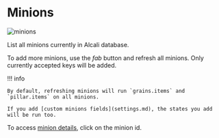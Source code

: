 # Minions

![minions](../images/minions.png)

List all minions currently in Alcali database.

To add more minions, use the _fab_ button and refresh all minions. Only currently accepted keys will be added.

!!! info
    
    By default, refreshing minions will run `grains.items` and `pillar.items` on all minions.
    
    If you add [custom minions fields](settings.md), the states you add will be run too.


To access [minion details](minion_details.md), click on the minion id.
